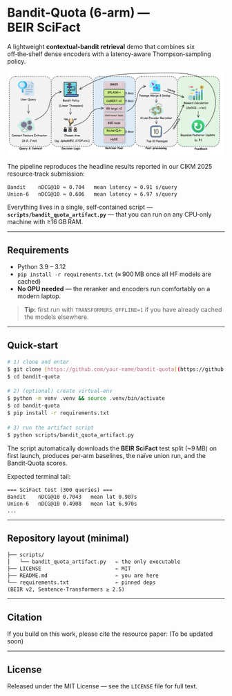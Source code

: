 # Bandit‑Quota (6‑arm) — BEIR SciFact

A lightweight **contextual‑bandit retrieval** demo that combines six off‑the‑shelf dense encoders with a latency‑aware Thompson‑sampling policy.

![optional alt text](bandit-quota/bandit-quota/Bandit.png)


The pipeline reproduces the headline results reported in our CIKM 2025 resource‑track submission:

```
Bandit    nDCG@10 ≈ 0.704   mean latency ≈ 0.91 s/query
Union‑6   nDCG@10 ≈ 0.606   mean latency ≈ 6.97 s/query
```

Everything lives in a single, self‑contained script — **`scripts/bandit_quota_artifact.py`** — that you can run on any CPU‑only machine with ≥16 GB RAM.

---

## Requirements

* Python 3.9 – 3.12
* `pip install -r requirements.txt` (≈ 900 MB once all HF models are cached)
* **No GPU needed** — the reranker and encoders run comfortably on a modern laptop.

> **Tip:** first run with `TRANSFORMERS_OFFLINE=1` if you have already cached the models elsewhere.

---

## Quick‑start

```bash
# 1) clone and enter
$ git clone [https://github.com/your‑name/bandit‑quota](https://github.com/skcpda/bandit-quota)
$ cd bandit‑quota

# 2) (optional) create virtual‑env
$ python -m venv .venv && source .venv/bin/activate
$ cd bandit-quota
$ pip install -r requirements.txt

# 3) run the artifact script
$ python scripts/bandit_quota_artifact.py
```

The script automatically downloads the **BEIR SciFact** test split (\~9 MB) on first launch, produces per‑arm baselines, the naïve union run, and the Bandit‑Quota scores.

Expected terminal tail:

```
=== SciFact test (300 queries) ===
Bandit    nDCG@10 0.7043   mean lat 0.907s
Union‑6   nDCG@10 0.4908   mean lat 6.970s
...
```

---

## Repository layout (minimal)

```
├── scripts/
│   └── bandit_quota_artifact.py   ← the only executable
├── LICENSE                        ← MIT
├── README.md                      ← you are here
└── requirements.txt               ← pinned deps (BEIR v2, Sentence‑Transformers ≥ 2.5)
```

---

## Citation

If you build on this work, please cite the resource paper: (To be updated soon)

---

## License

Released under the MIT License — see the `LICENSE` file for full text.
